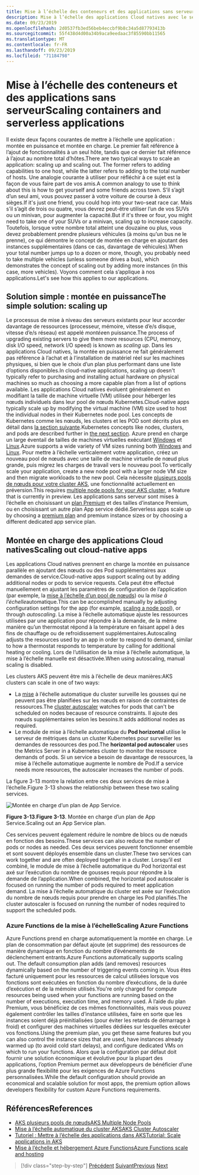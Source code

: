 ```yaml
---
title: Mise à l’échelle des conteneurs et des applications sans serveur
description: Mise à l’échelle des applications Cloud natives avec le service Azure Kubernetes pour répondre à la demande des utilisateurs en augmentant les ressources des ordinateurs individuels ou en augmentant le nombre d’ordinateurs dans un cluster d’applications.
ms.date: 09/23/2019
ms.openlocfilehash: 2d0537fb3ed56beb4eccbf9b8c34a5d87793413b
ms.sourcegitcommit: 55f438d4d00a34b9aca9eedaac3f85590bb11565
ms.translationtype: MT
ms.contentlocale: fr-FR
ms.lasthandoff: 09/23/2019
ms.locfileid: "71184798"
---
```

# <a name="scaling-containers-and-serverless-applications"></a><span data-ttu-id="d8f7d-103">Mise à l’échelle des conteneurs et des applications sans serveur</span><span class="sxs-lookup"><span data-stu-id="d8f7d-103">Scaling containers and serverless applications</span></span>

<span data-ttu-id="d8f7d-104">Il existe deux façons courantes de mettre à l’échelle une application : montée en puissance et montée en charge. Le premier fait référence à l’ajout de fonctionnalités à un seul hôte, tandis que ce dernier fait référence à l’ajout au nombre total d’hôtes.</span><span class="sxs-lookup"><span data-stu-id="d8f7d-104">There are two typical ways to scale an application: scaling up and scaling out. The former refers to adding capabilities to one host, while the latter refers to adding to the total number of hosts.</span></span> <span data-ttu-id="d8f7d-105">Une analogie courante à utiliser pour réfléchir à ce sujet est la façon de vous faire part de vos amis.</span><span class="sxs-lookup"><span data-stu-id="d8f7d-105">A common analogy to use to think about this is how to get yourself and some friends across town.</span></span> <span data-ttu-id="d8f7d-106">S’il s’agit d’un seul ami, vous pouvez passer à votre voiture de course à deux sièges.</span><span class="sxs-lookup"><span data-stu-id="d8f7d-106">If it's just one friend, you could hop into your two-seat race car.</span></span> <span data-ttu-id="d8f7d-107">Mais s’il s’agit de trois ou quatre, vous devrez peut-être utiliser l’un de vos SUVs ou un minivan, pour augmenter la capacité.</span><span class="sxs-lookup"><span data-stu-id="d8f7d-107">But if it's three or four, you might need to take one of your SUVs or a minivan, scaling up to increase capacity.</span></span> <span data-ttu-id="d8f7d-108">Toutefois, lorsque votre nombre total atteint une douzaine ou plus, vous devez probablement prendre plusieurs véhicules (à moins qu’un bus ne le prenne), ce qui démontre le concept de montée en charge en ajoutant des instances supplémentaires (dans ce cas, davantage de véhicules).</span><span class="sxs-lookup"><span data-stu-id="d8f7d-108">When your total number jumps up to a dozen or more, though, you probably need to take multiple vehicles (unless someone drives a bus), which demonstrates the concept of scaling out by adding more instances (in this case, more vehicles).</span></span> <span data-ttu-id="d8f7d-109">Voyons comment cela s’applique à nos applications.</span><span class="sxs-lookup"><span data-stu-id="d8f7d-109">Let's see how this applies to our applications.</span></span>

## <a name="the-simple-solution-scaling-up"></a><span data-ttu-id="d8f7d-110">Solution simple : montée en puissance</span><span class="sxs-lookup"><span data-stu-id="d8f7d-110">The simple solution: scaling up</span></span>

<span data-ttu-id="d8f7d-111">Le processus de mise à niveau des serveurs existants pour leur accorder davantage de ressources (processeur, mémoire, vitesse d’e/s disque, vitesse d’e/s réseau) est appelé *montée*en puissance.</span><span class="sxs-lookup"><span data-stu-id="d8f7d-111">The process of upgrading existing servers to give them more resources (CPU, memory, disk I/O speed, network I/O speed) is known as *scaling up*.</span></span> <span data-ttu-id="d8f7d-112">Dans les applications Cloud natives, la montée en puissance ne fait généralement pas référence à l’achat et à l’installation de matériel réel sur les machines physiques, si bien que le choix d’un plan plus performant dans une liste d’options disponibles.</span><span class="sxs-lookup"><span data-stu-id="d8f7d-112">In cloud-native applications, scaling up doesn't typically refer to purchasing and installing actual hardware on physical machines so much as choosing a more capable plan from a list of options available.</span></span> <span data-ttu-id="d8f7d-113">Les applications Cloud natives évoluent généralement en modifiant la taille de machine virtuelle (VM) utilisée pour héberger les nœuds individuels dans leur pool de nœuds Kubernetes.</span><span class="sxs-lookup"><span data-stu-id="d8f7d-113">Cloud-native apps typically scale up by modifying the virtual machine (VM) size used to host the individual nodes in their Kubernetes node pool.</span></span> <span data-ttu-id="d8f7d-114">Les concepts de Kubernetes comme les nœuds, les clusters et les POD sont décrits plus en détail dans [la section suivante](leverage-containers-orchestrators.md).</span><span class="sxs-lookup"><span data-stu-id="d8f7d-114">Kubernetes concepts like nodes, clusters, and pods are described further in [the next section](leverage-containers-orchestrators.md).</span></span> <span data-ttu-id="d8f7d-115">Azure prend en charge un large éventail de tailles de machines virtuelles exécutant [Windows](https://docs.microsoft.com/azure/virtual-machines/windows/sizes?toc=%2fazure%2fvirtual-machines%2fwindows%2ftoc.json) et [Linux](https://docs.microsoft.com/azure/virtual-machines/linux/sizes).</span><span class="sxs-lookup"><span data-stu-id="d8f7d-115">Azure supports a wide variety of VM sizes running both [Windows](https://docs.microsoft.com/azure/virtual-machines/windows/sizes?toc=%2fazure%2fvirtual-machines%2fwindows%2ftoc.json) and [Linux](https://docs.microsoft.com/azure/virtual-machines/linux/sizes).</span></span> <span data-ttu-id="d8f7d-116">Pour mettre à l’échelle verticalement votre application, créez un nouveau pool de nœuds avec une taille de machine virtuelle de nœud plus grande, puis migrez les charges de travail vers le nouveau pool.</span><span class="sxs-lookup"><span data-stu-id="d8f7d-116">To vertically scale your application, create a new node pool with a larger node VM size and then migrate workloads to the new pool.</span></span> <span data-ttu-id="d8f7d-117">Cela nécessite [plusieurs pools de nœuds pour votre cluster AKS](https://docs.microsoft.com/azure/aks/use-multiple-node-pools), une fonctionnalité actuellement en préversion.</span><span class="sxs-lookup"><span data-stu-id="d8f7d-117">This requires [multiple node pools for your AKS cluster](https://docs.microsoft.com/azure/aks/use-multiple-node-pools), a feature that is currently in preview.</span></span> <span data-ttu-id="d8f7d-118">Les applications sans serveur sont mises à l’échelle en choisissant un [plan Premium](https://docs.microsoft.com/azure/azure-functions/functions-scale) et des tailles d’instance Premium, ou en choisissant un autre plan App service dédié.</span><span class="sxs-lookup"><span data-stu-id="d8f7d-118">Serverless apps scale up by choosing a [premium plan](https://docs.microsoft.com/azure/azure-functions/functions-scale) and premium instance sizes or by choosing a different dedicated app service plan.</span></span>

## <a name="scaling-out-cloud-native-apps"></a><span data-ttu-id="d8f7d-119">Montée en charge des applications Cloud natives</span><span class="sxs-lookup"><span data-stu-id="d8f7d-119">Scaling out cloud-native apps</span></span>

<span data-ttu-id="d8f7d-120">Les applications Cloud natives prennent en charge la montée en puissance parallèle en ajoutant des nœuds ou des Pod supplémentaires aux demandes de service.</span><span class="sxs-lookup"><span data-stu-id="d8f7d-120">Cloud-native apps support scaling out by adding additional nodes or pods to service requests.</span></span> <span data-ttu-id="d8f7d-121">Cela peut être effectué manuellement en ajustant les paramètres de configuration de l’application (par exemple, la [mise à l’échelle d’un pool de nœuds](https://docs.microsoft.com/azure/aks/use-multiple-node-pools#scale-a-node-pool-manually)) ou la *mise à l’échelle*automatique.</span><span class="sxs-lookup"><span data-stu-id="d8f7d-121">This can be accomplished manually by adjusting configuration settings for the app (for example, [scaling a node pool](https://docs.microsoft.com/azure/aks/use-multiple-node-pools#scale-a-node-pool-manually)), or through *autoscaling*.</span></span> <span data-ttu-id="d8f7d-122">La mise à l’échelle automatique ajuste les ressources utilisées par une application pour répondre à la demande, de la même manière qu’un thermostat répond à la température en faisant appel à des fins de chauffage ou de refroidissement supplémentaires.</span><span class="sxs-lookup"><span data-stu-id="d8f7d-122">Autoscaling adjusts the resources used by an app in order to respond to demand, similar to how a thermostat responds to temperature by calling for additional heating or cooling.</span></span> <span data-ttu-id="d8f7d-123">Lors de l’utilisation de la mise à l’échelle automatique, la mise à l’échelle manuelle est désactivée.</span><span class="sxs-lookup"><span data-stu-id="d8f7d-123">When using autoscaling, manual scaling is disabled.</span></span>

<span data-ttu-id="d8f7d-124">Les clusters AKS peuvent être mis à l’échelle de deux manières:</span><span class="sxs-lookup"><span data-stu-id="d8f7d-124">AKS clusters can scale in one of two ways:</span></span>

- <span data-ttu-id="d8f7d-125">La [mise](https://docs.microsoft.com/azure/aks/cluster-autoscaler) à l’échelle automatique du cluster surveille les gousses qui ne peuvent pas être planifiées sur les nœuds en raison de contraintes de ressources.</span><span class="sxs-lookup"><span data-stu-id="d8f7d-125">The [cluster autoscaler](https://docs.microsoft.com/azure/aks/cluster-autoscaler) watches for pods that can't be scheduled on nodes because of resource constraints.</span></span> <span data-ttu-id="d8f7d-126">Il ajoute des nœuds supplémentaires selon les besoins.</span><span class="sxs-lookup"><span data-stu-id="d8f7d-126">It adds additional nodes as required.</span></span>
- <span data-ttu-id="d8f7d-127">Le module de mise à l’échelle automatique du **Pod horizontal** utilise le serveur de métriques dans un cluster Kubernetes pour surveiller les demandes de ressources des pod.</span><span class="sxs-lookup"><span data-stu-id="d8f7d-127">The **horizontal pod autoscaler** uses the Metrics Server in a Kubernetes cluster to monitor the resource demands of pods.</span></span> <span data-ttu-id="d8f7d-128">Si un service a besoin de davantage de ressources, la mise à l’échelle automatique augmente le nombre de Pod.</span><span class="sxs-lookup"><span data-stu-id="d8f7d-128">If a service needs more resources, the autoscaler increases the number of pods.</span></span>

<span data-ttu-id="d8f7d-129">La figure 3-13 montre la relation entre ces deux services de mise à l’échelle.</span><span class="sxs-lookup"><span data-stu-id="d8f7d-129">Figure 3-13 shows the relationship between these two scaling services.</span></span>

![Montée en charge d’un plan de App Service.](./media/aks-cluster-autoscaler.png)

<span data-ttu-id="d8f7d-131">**Figure 3-13**.</span><span class="sxs-lookup"><span data-stu-id="d8f7d-131">**Figure 3-13**.</span></span> <span data-ttu-id="d8f7d-132">Montée en charge d’un plan de App Service.</span><span class="sxs-lookup"><span data-stu-id="d8f7d-132">Scaling out an App Service plan.</span></span>

<span data-ttu-id="d8f7d-133">Ces services peuvent également réduire le nombre de blocs ou de nœuds en fonction des besoins.</span><span class="sxs-lookup"><span data-stu-id="d8f7d-133">These services can also reduce the number of pods or nodes as needed.</span></span> <span data-ttu-id="d8f7d-134">Ces deux services peuvent fonctionner ensemble et sont souvent déployés ensemble dans un cluster.</span><span class="sxs-lookup"><span data-stu-id="d8f7d-134">These two services can work together and are often deployed together in a cluster.</span></span> <span data-ttu-id="d8f7d-135">Lorsqu’il est combiné, le module de mise à l’échelle automatique du Pod horizontal est axé sur l’exécution du nombre de gousses requis pour répondre à la demande de l’application.</span><span class="sxs-lookup"><span data-stu-id="d8f7d-135">When combined, the horizontal pod autoscaler is focused on running the number of pods required to meet application demand.</span></span> <span data-ttu-id="d8f7d-136">La mise à l’échelle automatique du cluster est axée sur l’exécution du nombre de nœuds requis pour prendre en charge les Pod planifiés.</span><span class="sxs-lookup"><span data-stu-id="d8f7d-136">The cluster autoscaler is focused on running the number of nodes required to support the scheduled pods.</span></span>

### <a name="scaling-azure-functions"></a><span data-ttu-id="d8f7d-137">Azure Functions de la mise à l’échelle</span><span class="sxs-lookup"><span data-stu-id="d8f7d-137">Scaling Azure Functions</span></span>

<span data-ttu-id="d8f7d-138">Azure Functions prend en charge automatiquement la montée en charge. Le plan de consommation par défaut ajoute (et supprime) des ressources de manière dynamique en fonction du nombre d’événements de déclenchement entrants.</span><span class="sxs-lookup"><span data-stu-id="d8f7d-138">Azure Functions automatically supports scaling out. The default consumption plan adds (and removes) resources dynamically based on the number of triggering events coming in.</span></span> <span data-ttu-id="d8f7d-139">Vous êtes facturé uniquement pour les ressources de calcul utilisées lorsque vos fonctions sont exécutées en fonction du nombre d’exécutions, de la durée d’exécution et de la mémoire utilisés.</span><span class="sxs-lookup"><span data-stu-id="d8f7d-139">You're only charged for compute resources being used when your functions are running based on the number of executions, execution time, and memory used.</span></span> <span data-ttu-id="d8f7d-140">À l’aide du plan Premium, vous bénéficiez de ces mêmes fonctionnalités, mais vous pouvez également contrôler les tailles d’instance utilisées, faire en sorte que les instances soient déjà préinitialisées (pour éviter les retards de démarrage à froid) et configurer des machines virtuelles dédiées sur lesquelles exécuter vos fonctions.</span><span class="sxs-lookup"><span data-stu-id="d8f7d-140">Using the premium plan, you get these same features but you can also control the instance sizes that are used, have instances already warmed up (to avoid cold start delays), and configure dedicated VMs on which to run your functions.</span></span> <span data-ttu-id="d8f7d-141">Alors que la configuration par défaut doit fournir une solution économique et évolutive pour la plupart des applications, l’option Premium permet aux développeurs de bénéficier d’une plus grande flexibilité pour les exigences de Azure Functions personnalisées.</span><span class="sxs-lookup"><span data-stu-id="d8f7d-141">While the default configuration should provide an economical and scalable solution for most apps, the premium option allows developers flexibility for custom Azure Functions requirements.</span></span>

## <a name="references"></a><span data-ttu-id="d8f7d-142">Références</span><span class="sxs-lookup"><span data-stu-id="d8f7d-142">References</span></span>

- [<span data-ttu-id="d8f7d-143">AKS plusieurs pools de nœuds</span><span class="sxs-lookup"><span data-stu-id="d8f7d-143">AKS Multiple Node Pools</span></span>](https://docs.microsoft.com/azure/aks/use-multiple-node-pools)
- [<span data-ttu-id="d8f7d-144">Mise à l’échelle automatique du cluster AKS</span><span class="sxs-lookup"><span data-stu-id="d8f7d-144">AKS Cluster Autoscaler</span></span>](https://docs.microsoft.com/azure/aks/cluster-autoscaler)
- [<span data-ttu-id="d8f7d-145">Tutoriel : Mettre à l’échelle des applications dans AKS</span><span class="sxs-lookup"><span data-stu-id="d8f7d-145">Tutorial: Scale applications in AKS</span></span>](https://docs.microsoft.com/azure/aks/tutorial-kubernetes-scale)
- [<span data-ttu-id="d8f7d-146">Mise à l’échelle et hébergement Azure Functions</span><span class="sxs-lookup"><span data-stu-id="d8f7d-146">Azure Functions scale and hosting</span></span>](https://docs.microsoft.com/azure/azure-functions/functions-scale)

>[!div class="step-by-step"]
><span data-ttu-id="d8f7d-147">[Précédent](deploy-containers-azure.md)
>[Suivant](other-deployment-options.md)</span><span class="sxs-lookup"><span data-stu-id="d8f7d-147">[Previous](deploy-containers-azure.md)
[Next](other-deployment-options.md)</span></span>
